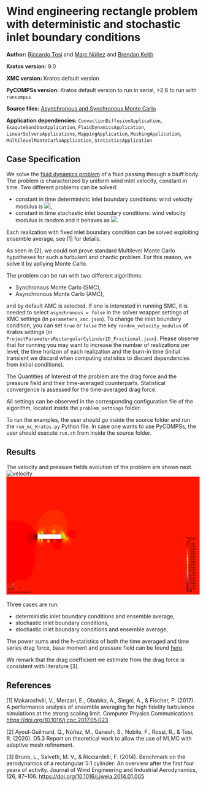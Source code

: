 # Wind engineering rectangle problem with deterministic and stochastic inlet boundary conditions

**Author:** [Riccardo Tosi](https://riccardotosi.github.io) and [Marc Núñez](https://github.com/marcnunezc) and [Brendan Keith](https://brendankeith.github.io/)

**Kratos version:** 9.0

**XMC version:** Kratos default version

**PyCOMPSs version:** Kratos default version to run in serial, >2.8 to run with `runcompss`

**Source files:** [Asynchronous and Synchronous Monte Carlo](source)

**Application dependencies:** `ConvectionDiffusionApplication`, `ExaquteSandboxApplication`, `FluidDynamicsApplication`, `LinearSolversApplications`, `MappingApplication`, `MeshingApplication`, `MultilevelMonteCarloApplication`, `StatisticsApplication`

## Case Specification
We solve the [fluid dynamics problem](https://github.com/KratosMultiphysics/Kratos/tree/master/applications/FluidDynamicsApplication) of a fluid passing through a bluff body. The problem is characterized by uniform wind inlet velocity, constant in time. Two different problems can be solved:

* constant in time deterministic inlet boundary conditions: wind velocity modulus is <img src="https://render.githubusercontent.com/render/math?math=2m/s">,
* constant in time stochastic inlet boundary conditions: wind velocity modulus is random and it behaves as <img src="https://render.githubusercontent.com/render/math?math=u_{inlet}\sim\mathcal{N}(2.0,0.02)">.

Each realization with fixed inlet boundary condition can be solved exploiting ensemble average, see [1] for details.

As seen in [2], we could not prove standard Multilevel Monte Carlo hypotheses for such a turbulent and chaotic problem. For this reason, we solve it by apllying Monte Carlo.

The problem can be run with two different algorithms:

* Synchronous Monte Carlo (SMC),
* Asynchronous Monte Carlo (AMC),

and by default AMC is selected. If one is interested in running SMC, it is needed to select `asynchronous = false` in the solver wrapper settings of XMC settings (in `parameters_xmc.json`). To change the inlet boundary condition, you can set `true` or `false` the key `random_velocity_modulus` of Kratos settings (in `ProjectParametersRectangularCylinder2D_Fractional.json`). Please observe that for running you may want to increase the number of realizations per level, the time horizon of each realization and the burn-in time (initial transient we discard when computing statistics to discard dependencies from initial conditions).

The Quantities of Interest of the problem are the drag force and the pressure field and their time-averaged counterparts. Statistical convergence is assessed for the time-averaged drag force.

All settings can be observed in the corresponding configuration file of the algorithm, located inside the `problem_settings` folder.

To run the examples, the user should go inside the source folder and run the `run_mc_Kratos.py` Python file. In case one wants to use PyCOMPSs, the user should execute `run.sh` from inside the source folder.

## Results

The velocity and pressure fields evolution of the problem are shown next.
<img src="data/velocity.gif" alt="velocity" width="750"/>
<img src="data/pressure.gif" alt="pressure" width="750"/>

Three cases are run:

* deterministic inlet boundary conditions and ensemble average,
* stochastic inlet boundary conditions,
* stochastic inlet boundary conditions and ensemble average,

The power sums and the h-statistics of both the time averaged and time series drag force, base moment and pressure field can be found [here](source/power_sums_outputs).

We remark that the drag coefficient we estimate from the drag force is consistent with literature [3].

## References

[1] Makarashvili, V., Merzari, E., Obabko, A., Siegel, A., & Fischer, P. (2017). A performance analysis of ensemble averaging for high fidelity turbulence simulations at the strong scaling limit. Computer Physics Communications. https://doi.org/10.1016/j.cpc.2017.05.023

[2] Ayoul-Guilmard, Q., Núñez, M., Ganesh, S., Nobile, F., Rossi, R., & Tosi, R. (2020). D5.3 Report on theoretical work to allow the use of MLMC with adaptive mesh refinement.

[3] Bruno, L., Salvetti, M. V., & Ricciardelli, F. (2014). Benchmark on the aerodynamics of a rectangular 5:1 cylinder: An overview after the first four years of activity. Journal of Wind Engineering and Industrial Aerodynamics, 126, 87–106. https://doi.org/10.1016/j.jweia.2014.01.005
